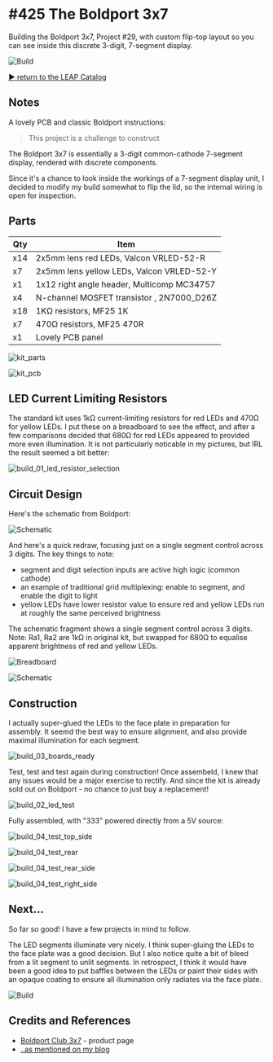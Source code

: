 # #425 The Boldport 3x7

Building the Boldport 3x7, Project #29, with custom flip-top layout so you can see inside this discrete 3-digit, 7-segment display.

![Build](./assets/3x7_build.jpg?raw=true)

[:arrow_forward: return to the LEAP Catalog](https://leap.tardate.com)

## Notes

A lovely PCB and classic Boldport instructions:

> This project is a challenge to construct

The Boldport 3x7 is essentially a 3-digit common-cathode 7-segment display, rendered with discrete components.

Since it's a chance to look inside the workings of a 7-segment display unit, I decided to modify my build somewhat
to flip the lid, so the internal wiring is open for inspection.


## Parts

| Qty | Item                                        |
|-----|---------------------------------------------|
| x14 | 2x5mm lens red LEDs, Valcon VRLED-52-R      |
| x7  | 2x5mm lens yellow LEDs, Valcon VRLED-52-Y    |
| x1  | 1x12 right angle header, Multicomp MC34757  |
| x4  | N-channel MOSFET transistor , 2N7000_D26Z   |
| x18 | 1KΩ resistors, MF25 1K                      |
| x7  | 470Ω resistors, MF25 470R                   |
| x1  | Lovely PCB panel                            |

![kit_parts](./assets/kit_parts.jpg?raw=true)

![kit_pcb](./assets/kit_pcb.jpg?raw=true)


## LED Current Limiting Resistors

The standard kit uses 1kΩ current-limiting resistors for red LEDs and 470Ω for yellow LEDs.
I put these on a breadboard to see the effect, and after a few comparisons decided that 680Ω for red LEDs
appeared to provided more even illumination. It is not particularly noticable in my pictures,
but IRL the result seemed a bit better:

![build_01_led_resistor_selection](./assets/build_01_led_resistor_selection.jpg?raw=true)

## Circuit Design

Here's the schematic from Boldport:

![Schematic](https://static1.squarespace.com/static/539604e8e4b0d1f9ffe9ff0b/t/5b8e55478a922d7beeb03d32/1536054615456/infographic.jpg?format=2500w)

And here's a quick redraw, focusing just on a single segment control across 3 digits. The key things to note:

* segment and digit selection inputs are active high logic (common cathode)
* an example of traditional grid multiplexing: enable to segment, and enable the digit to light
* yellow LEDs have lower resistor value to ensure red and yellow LEDs run at roughly the same perceived brightness

The schematic fragment shows a single segment control across 3 digits.
Note: Ra1, Ra2 are 1kΩ in original kit, but swapped for 680Ω to equalise apparent brightness of red and yellow LEDs.

![Breadboard](./assets/3x7_bb.jpg?raw=true)

![Schematic](./assets/3x7_schematic.jpg?raw=true)


## Construction

I actually super-glued the LEDs to the face plate in preparation for assembly.
It seemd the best way to ensure alignment, and also provide maximal illumination for each segment.

![build_03_boards_ready](./assets/build_03_boards_ready.jpg?raw=true)

Test, test and test again during construction! Once assembeld, I knew that any issues would be
a major exercise to rectify. And since the kit is already sold out on Boldport - no chance to
just buy a replacement!

![build_02_led_test](./assets/build_02_led_test.jpg?raw=true)

Fully assembled, with "333" powered directly from a 5V source:

![build_04_test_top_side](./assets/build_04_test_top_side.jpg?raw=true)

![build_04_test_rear](./assets/build_04_test_rear.jpg?raw=true)

![build_04_test_rear_side](./assets/build_04_test_rear_side.jpg?raw=true)

![build_04_test_right_side](./assets/build_04_test_right_side.jpg?raw=true)

## Next...

So far so good! I have a few projects in mind to follow.

The LED segments illuminate very nicely. I think super-gluing the LEDs to the face plate was a good decision.
But I also notice quite a bit of bleed from a lit segment to unlit segments.
In retrospect, I think it would have been a good idea to put baffles between the LEDs
or paint their sides with an opaque coating to ensure all illumination only radiates via the face plate.


![Build](./assets/3x7_build.jpg?raw=true)

## Credits and References
* [Boldport Club 3x7](https://www.boldport.com/products/3x7) - product page
* [..as mentioned on my blog](https://blog.tardate.com/2018/10/leap425-look-inside-a-7-segment-with-the-boldport-3x7.html)
